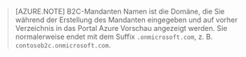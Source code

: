 > [AZURE.NOTE] B2C-Mandanten Namen ist die Domäne, die Sie während der Erstellung des Mandanten eingegeben und auf vorher Verzeichnis in das Portal Azure Vorschau angezeigt werden.  Sie normalerweise endet mit dem Suffix `.onmicrosoft.com`, z. B. `contosob2c.onmicrosoft.com`.